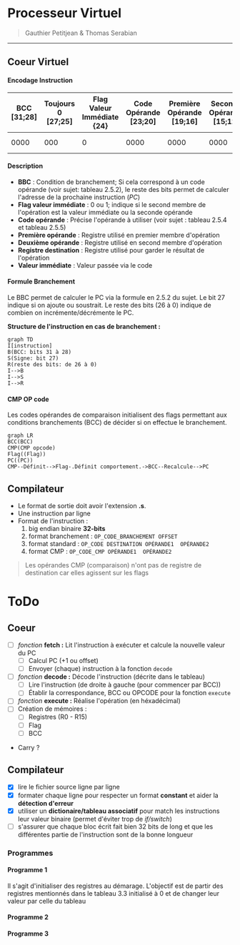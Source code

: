 # Processeur Virtuel

> Gauthier Petitjean & Thomas Serabian
---
## Coeur Virtuel

#### Encodage Instruction
| BCC [31;28]| Toujours 0 [27;25]| Flag Valeur Immédiate {24}| Code Opérande [23;20]|Première Opérande [19;16]| Seconde Opérande [15;12]|Registre Destination  [11;8]    | Valeur Immédiate [7;0]|
| ----------- | ----------- |----------- | ----------- |----------- | ----------- |----------- | ----------- |
| 0000      | 000       |0      | 0000       |0000      | 0000       |0000      | 0000 0000       |


#### Description 
* **BBC** : Condition de branchement; Si cela correspond à un code opérande (voir sujet: tableau 2.5.2), le reste des bits permet de calculer l'adresse de la prochaine instruction (*PC*)
* **Flag valeur immédiate** : 0 ou 1; indique si le second membre de l'opération est la valeur immédiate ou la seconde opérande
* **Code opérande** : Précise l'opérande à utiliser (voir sujet : tableau 2.5.4 et tableau 2.5.5)
* **Première opérande** : Registre utilisé en premier membre d'opération
* **Deuxième opérande** : Registre utilisé en second membre d'opération
* **Registre destination** : Registre utilisé pour garder le résultat de l'opération
* **Valeur immédiate** : Valeur passée via le code

#### Formule Branchement
Le BBC permet de calculer le PC via la formule en 2.5.2 du sujet. Le bit 27 indique si on ajoute ou soustrait. Le reste des bits (26 à 0) indique de combien on incrémente/décrémente le PC.

**Structure de l'instruction en cas de branchement :**
```mermaid
graph TD 
I[instruction]
B(BCC: bits 31 à 28)
S(Signe: bit 27)
R(reste des bits: de 26 à 0)
I-->B
I-->S
I-->R
```

#### CMP OP code
Les codes opérandes de comparaison initialisent des flags permettant aux conditions branchements (BCC) de décider si on effectue le branchement.


```mermaid
graph LR
BCC(BCC)
CMP(CMP opcode)
Flag((Flag))
PC((PC))
CMP--Définit-->Flag-.Définit comportement.->BCC--Recalcule-->PC
```

## Compilateur

* Le format de sortie doit avoir l'extension **.s**.
* Une instruction par ligne
* Format de l'instruction : 
    1. big endian binaire **32-bits**
    2. format branchement : `OP_CODE_BRANCHEMENT OFFSET`
    3. format standard : `OP_CODE DESTINATION OPÉRANDE1  OPÉRANDE2`
    4. format CMP : `OP_CODE_CMP OPÉRANDE1  OPÉRANDE2`
    
> Les opérandes CMP (comparaison) n'ont pas de registre de destination car elles agissent sur les flags
# ToDo

## Coeur
* [ ] *fonction* **fetch :**  Lit l'instruction à exécuter et calcule la nouvelle valeur du PC
    * [ ] Calcul PC (+1 ou offset)
    * [ ] Envoyer (chaque) instruction à la fonction `decode`
* [ ] *fonction* **decode :** Décode l'instruction (décrite dans le tableau)
    * [ ] Lire l'instruction (de droite à gauche (pour commencer par BCC))
    * [ ] Établir la correspondance, BCC ou OPCODE pour la fonction `execute`
* [ ] *fonction* **execute :** Réalise l'opération (en héxadécimal)
* [ ] Création de mémoires : 
    * [ ] Registres (R0 - R15)
    * [ ] Flag 
    * [ ] BCC
* Carry ? 
 
## Compilateur
* [x] lire le fichier source ligne par ligne
* [x] formater chaque ligne pour respecter un format **constant** et aider la **détection d'erreur**
* [x] utiliser un __dictionaire/tableau associatif__ pour match les instructions leur valeur binaire (permet d'éviter trop de *if/switch*)
* [ ] s'assurer que chaque bloc écrit fait bien 32 bits de long et que les différentes partie de l'instruction sont de la bonne longueur

### Programmes
#### Programme 1

Il s'agit d'initialiser des registres au démarage.
L'objectif est de partir des registres mentionnés dans le tableau 3.3 initialisé à 0 et de changer leur valeur par celle du tableau
#### Programme 2
#### Programme 3
